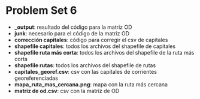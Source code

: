 # Problem Set 6
- **_output**: resultado del código para la matriz OD
- **junk**: necesario para el código de la matriz OD
- **corrección capitales**: código para corregir el csv de capitales
- **shapefile capitales**: todos los archivos del shapefile de capitales
- **shapefile ruta más corta**: todos los archivos del shapefile de la ruta más corta
- **shapefile rutas**: todos los archivos del shapefile de rutas
- **capitales_georef.csv**: csv con las capitales de corrientes georeferenciadas
- **mapa_ruta_mas_cercana.png**: mapa con la ruta más cercana
- **matriz de od.csv**: csv con la matriz de OD